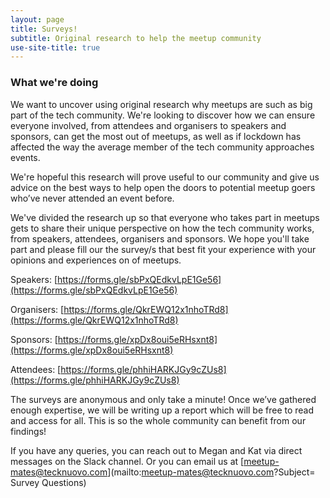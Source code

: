 ```yaml
---
layout: page
title: Surveys!
subtitle: Original research to help the meetup community
use-site-title: true
---
```


### What we're doing

We want to uncover using original research why meetups are such as big part of the tech community. We're looking to discover how we can ensure everyone involved, from attendees and organisers to speakers and sponsors, can get the most out of meetups, as well as if lockdown has affected the way the average member of the tech community approaches events. 

We're hopeful this research will prove useful to our community and give us advice on the best ways to help open the doors to potential meetup goers who’ve never attended an event before.

We've divided the research up so that everyone who takes part in meetups gets to share their unique perspective on how the tech community works, from speakers, attendees, organisers and sponsors. We hope you'll take part and please fill our the survey/s that best fit your experience with your opinions and experiences on of meetups.

Speakers: [https://forms.gle/sbPxQEdkvLpE1Ge56](https://forms.gle/sbPxQEdkvLpE1Ge56)

Organisers: [https://forms.gle/QkrEWQ12x1nhoTRd8](https://forms.gle/QkrEWQ12x1nhoTRd8)

Sponsors: [https://forms.gle/xpDx8oui5eRHsxnt8](https://forms.gle/xpDx8oui5eRHsxnt8)

Attendees: [https://forms.gle/phhiHARKJGy9cZUs8](https://forms.gle/phhiHARKJGy9cZUs8)

The surveys are anonymous and only take a minute! Once we’ve gathered enough expertise, we will be writing up a report which will be free to read and access for all. This is so the whole community can benefit from our findings!

If you have any queries, you can reach out to Megan and Kat via direct messages on the Slack channel. Or you can email us at [meetup-mates@tecknuovo.com](mailto:meetup-mates@tecknuovo.com?Subject= Survey Questions) 
